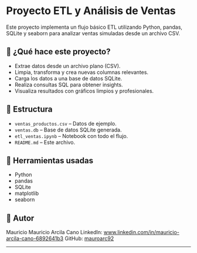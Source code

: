 # Proyecto ETL y Análisis de Ventas

Este proyecto implementa un flujo básico ETL utilizando Python, pandas, SQLite y seaborn para analizar ventas simuladas desde un archivo CSV.

## 🧪 ¿Qué hace este proyecto?

- Extrae datos desde un archivo plano (CSV).
- Limpia, transforma y crea nuevas columnas relevantes.
- Carga los datos a una base de datos SQLite.
- Realiza consultas SQL para obtener insights.
- Visualiza resultados con gráficos limpios y profesionales.

## 📁 Estructura

- `ventas_productos.csv` – Datos de ejemplo.
- `ventas.db` – Base de datos SQLite generada.
- `etl_ventas.ipynb` – Notebook con todo el flujo.
- `README.md` – Este archivo.

## 🧰 Herramientas usadas

- Python
- pandas
- SQLite
- matplotlib
- seaborn

## 🧠 Autor

Mauricio Mauricio Arcila Cano 
LinkedIn: www.linkedin.com/in/mauricio-arcila-cano-6892641b3
GitHub: [mauroarc92 ](https://github.com/mauroarc92)

---
